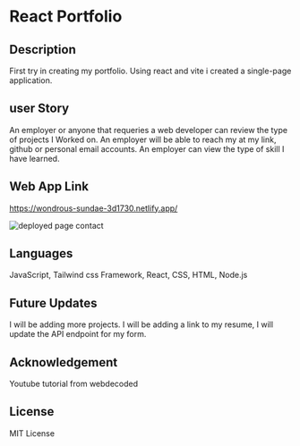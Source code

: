 # React Portfolio

## Description 
First try in creating my portfolio. Using react and vite i created a single-page application. 

## user Story
An employer or anyone that requeries a web developer can review the type of projects I Worked on. 
An employer will be able to reach my at my link, github or personal email accounts. 
An employer can view the type of skill I have learned. 

## Web App Link
https://wondrous-sundae-3d1730.netlify.app/

![deployed page contact](https://github.com/user-attachments/assets/1633c750-bb3a-44bd-a5bb-09f2bee43724)


## Languages
JavaScript, Tailwind css Framework, React, CSS, HTML, Node.js

## Future Updates
I will be adding more projects. 
I will be adding a link to my resume, 
I will update the API endpoint for my form. 

## Acknowledgement
Youtube tutorial from webdecoded 

## License
MIT License
